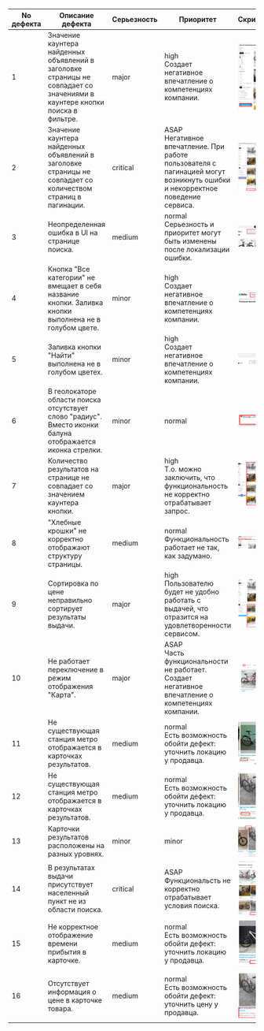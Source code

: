 | No дефекта | Описание дефекта                                                                                                           | Серьезность | Приоритет                                                                                                                          | Скриншот                          | Комментарий                                                                                                                                                               |
|------------|----------------------------------------------------------------------------------------------------------------------------|-------------|------------------------------------------------------------------------------------------------------------------------------------|-----------------------------------|---------------------------------------------------------------------------------------------------------------------------------------------------------------------------|
| 1          | Значение каунтера найденных объявлений в заголовке страницы не совпадает со значениями в каунтере кнопки поиска в фильтре. | major       | high<br/>Создает негативное впечатление о компетенциях компании.                                                                   | ![img.png](data/images/img.png)   |                                                                                                                                                                           |
| 2          | Значение каунтера найденных объявлений в заголовке страницы не совпадает со количеством страниц в пагинации.               | critical    | ASAP   <br/>Негативное впечатление. При работе пользователя с пагинацией могут возникнуть ошибки и некорректное поведение сервиса. | ![img.png](data/images/img1.png)  | На странице результатов в режиме "плитки" обычно выводится 24 результата.<br/>100 страниц, отображаемых в пагинации, содержат явно большее количество результатов, чем 9. |
| 3          | Неопределенная ошибка в UI на странице поиска.                                                                             | medium      | normal<br/>Серьезность и приоритет могут быть изменены после локализации ошибки.                                                   | ![img.png](data/images/img2.png)  | Требуются уточнения по причинам возникновения. Как минимум информация из DevTools.                                                                                        |
| 4          | Кнопка "Все категории" не вмещает в себя название кнопки. Заливка кнопки выполнена не в голубом цвете.                     | minor       | high<br/>     Создает негативное впечатление о компетенциях компании.                                                              | ![img.png](data/images/img3.png)  |                                                                                                                                                                           |
| 5          | Заливка кнопки "Найти" выполнена не в голубом цветех.                                                                      | minor       | high<br/>     Создает негативное впечатление о компетенциях компании.                                                              | ![img.png](data/images/img4.png)  |                                                                                                                                                                           |
| 6          | В геолокаторе области поиска отсутствует слово "радиус". Вместо иконки балуна отображается иконка стрелки.                 | minor       | normal                                                                                                                             | ![img.png](data/images/img5.png)  |                                                                                                                                                                           |
| 7          | Количество результатов на странице не совпадает со значением каунтера кнопки.                                              | major       | high<br/>Т.о. можно заключить, что функциональность не корректно отрабатывает запрос.                                              | ![img.png](data/images/img6.png)  |                                                                                                                                                                           |
| 8          | "Хлебные крошки" не корректно отображают структуру страницы.                                                               | medium      | normal<br/>Функциональность работает не так, как задумано.                                                                         | ![img.png](data/images/img7.png)  | Судя по настройкам фильтра в "хлебных крошках" необходимо отображать "Главная>Хобби и отдых>Велосипеды>Горные"     .                                                      |
| 9          | Сортировка по цене неправильно сортирует результаты выдачи.                                                                | major       | high<br/>Пользователю будет не удобно работать с выдачей, что отразится на удовлетворенности сервисом.                             | ![img.png](data/images/img8.png)  | Выделенные результаты, по логике сортировки "Дороже", должны находиться вверху выдачи.                                                                                    |
| 10         | Не работает переключение в режим отображения "Карта".                                                                      | major       | ASAP<br/>  Часть функциональности не работает.  Создает негативное впечатление о компетенциях компании.                            | ![img.png](data/images/img9.png)  | На скрине включен режим "Карта". Результаты же отображаются в режиме "Плитка".                                                                                            |
| 11         | Не существующая станция метро отображается в карточках результатов.                                                        | medium      | normal<br/>Есть возможность обойти дефект: уточнить локацию у продавца.                                                            | ![img.png](data/images/img10.png) | Требуется уточнить, имеет ли место опечатка или действительно добавлена несуществующая станция.                                                                           |
| 12         | Не существующая станция метро отображается в карточках результатов.                                                        | medium      | normal<br/>Есть возможность обойти дефект: уточнить локацию у продавца.                                                            | ![img.png](data/images/img14.png) |                                                                                                                                                                           |
| 13         | Карточки результатов расположены на разных уровнях.                                                                        | minor       | minor                                                                                                                              | ![img.png](data/images/img11.png) |                                                                                                                                                                           |
| 14         | В результатах выдачи присутствует населенный пункт не из области поиска.                                                   | critical    | ASAP<br/>Функциональсть не корректно отрабатывает условия поиска.                                                                  | ![img.png](data/images/img12.png) | Липецк не является Москвой.                                                                                                                                               |
| 15         | Не корректное отображение времени прибытия в карточке.                                                                     | medium      | normal<br/>Есть возможность обойти дефект: уточнить локацию у продавца.                                                            | ![img.png](data/images/img13.png) |                                                                                                                                                                           |
| 16         | Отсутствует информация о цене в карточке товара.                                                                           | medium      | normal<br/>Есть возможность обойти дефект: уточнить цену у продавца.                                                               | ![img.png](data/images/img15.png) | Уточнить поведение системы, когда продавец не указал стоимость товара. Насколько я помню, должно отображаться "Цена не указана".                                          |


